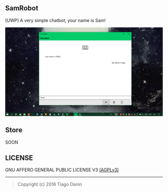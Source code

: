 ## SamRobot
[UWP] A very simple chatbot, your name is Sam!

![SamRobot](https://raw.githubusercontent.com/TiagoDanin/SamRobot/master/image.png "Sam Robot")

## Store
SOON

## LICENSE
GNU AFFERO GENERAL PUBLIC LICENSE V3 [(AGPLv3)](https://github.com/TiagoDanin/SamRobot/blob/master/LICENSE)

---
>Copyright (c) 2016 Tiago Danin
